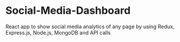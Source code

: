 # Social-Media-Dashboard
React app to show social media analytics of any page by using Redux, Express.js, Node.js, MongoDB and API calls
